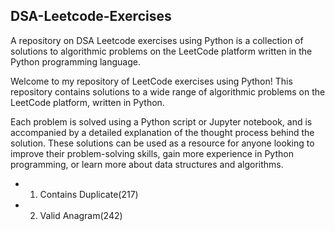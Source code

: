 ## DSA-Leetcode-Exercises

A repository on DSA Leetcode exercises using Python is a collection of solutions to algorithmic problems on the LeetCode platform written in the Python programming language.

Welcome to my repository of LeetCode exercises using Python! This repository contains solutions to a wide range of algorithmic problems on the LeetCode platform, written in Python. 

Each problem is solved using a Python script or Jupyter notebook, and is accompanied by a detailed explanation of the thought process behind the solution. These solutions can be used as a resource for anyone looking to improve their problem-solving skills, gain more experience in Python programming, or learn more about data structures and algorithms.

- 01. Contains Duplicate(217)
- 02. Valid Anagram(242)
